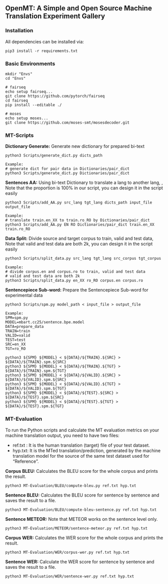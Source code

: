 ## OpenMT: A Simple and Open Source Machine Translation Experiment Gallery

### Installation
All dependencies can be installed via:
```
pip3 install -r requirements.txt
```

### Basic Environments
```shell
mkdir "Envs"
cd "Envs"

# fairseq
echo setup fairseq...
git clone https://github.com/pytorch/fairseq
cd fairseq
pip install --editable ./

# moses
echo setup moses...
git clone https://github.com/moses-smt/mosesdecoder.git
```


### MT-Scripts
**Dictionary Generate:** Generate new dictionary for prepared bi-text
```shell
python3 Scripts/generate_dict.py dicts_path

Example: 
# generate dict for pair data in Dictionaries/pair_dict
python3 Scripts/generate_dict.py Dictionaries/pair_dict

```
**Sentences AA:** Using bi-text Dictionary to translate a lang to another lang, , Note that the proportion is 100% in our script, you can design it in the script easily
```shell
python3 Scripts/add_AA.py src_lang tgt_lang dicts_path input_file output_file

Example: 
# translate train.en_XX to train.ro_RO by Dictionaries/pair_dict
python3 Scripts/add_AA.py EN RO Dictionaries/pair_dict train.en_XX train.ro_RO
```

**Data Split:** Divide source and target corpus to train, valid and test data, Note that valid and test data are both 2k, you can design it in the script easily
```shell
python3 Scripts/split_data.py src_lang tgt_lang src_corpus tgt_corpus

Example: 
# divide corpus.en and corpus.ro to train, valid and test data 
# valid and test data are both 2k
python3 Scripts/split_data.py en_XX ro_RO corpus.en corpus.ro
```

**Sentencepiece Sub-word:** Prepare the Sentencepiece Sub-word for experimental data
```shell
python3 Scripts/spm.py model_path < input_file > output_file

Example: 
SPM=spm.py
MODEL=mbart.cc25/sentence.bpe.model
DATA=prepare_data
TRAIN=train
VALID=valid
TEST=test
SRC=en_XX
TGT=ro_RO

python3 ${SPM} ${MODEL} < ${DATA}/${TRAIN}.${SRC} > ${DATA}/${TRAIN}.spm.${SRC} 
python3 ${SPM} ${MODEL} < ${DATA}/${TRAIN}.${TGT} > ${DATA}/${TRAIN}.spm.${TGT} 
python3 ${SPM} ${MODEL} < ${DATA}/${VALID}.${SRC} > ${DATA}/${VALID}.spm.${SRC} 
python3 ${SPM} ${MODEL} < ${DATA}/${VALID}.${TGT} > ${DATA}/${VALID}.spm.${TGT} 
python3 ${SPM} ${MODEL} < ${DATA}/${TEST}.${SRC} > ${DATA}/${TEST}.spm.${SRC} 
python3 ${SPM} ${MODEL} < ${DATA}/${TEST}.${TGT} > ${DATA}/${TEST}.spm.${TGT} 
```

### MT-Evaluation
To run the Python scripts and calculate the MT evaluation metrics on your machine translation output, you need to have two files:

- ref.txt : It is the human translation (target) file of your test dataset.
- hyp.txt: It is the MTed translation/prediction, generated by the machine translation model for the source of the same test dataset used for “Reference”.

**Corpus BLEU:** Calculates the BLEU score for the whole corpus and prints the result.
```
python3 MT-Evaluation/BLEU/compute-bleu.py ref.txt hyp.txt
```

**Sentence BLEU:** Calculates the BLEU score for sentence by sentence and saves the result to a file.
```
python3 MT-Evaluation/BLEU/compute-bleu-sentence.py ref.txt hyp.txt
```

**Sentence METEOR:** Note that METEOR works on the sentence level only.
```
python3 MT-Evaluation/METEOR/sentence-meteor.py ref.txt hyp.txt
```

**Corpus WER:** Calculates the WER score for the whole corpus and prints the result.
```
python3 MT-Evaluation/WER/corpus-wer.py ref.txt hyp.txt
```

**Sentence WER:** Calculate the WER score for sentence by sentence and saves the result to a file.
```
python3 MT-Evaluation/WER/sentence-wer.py ref.txt hyp.txt
```